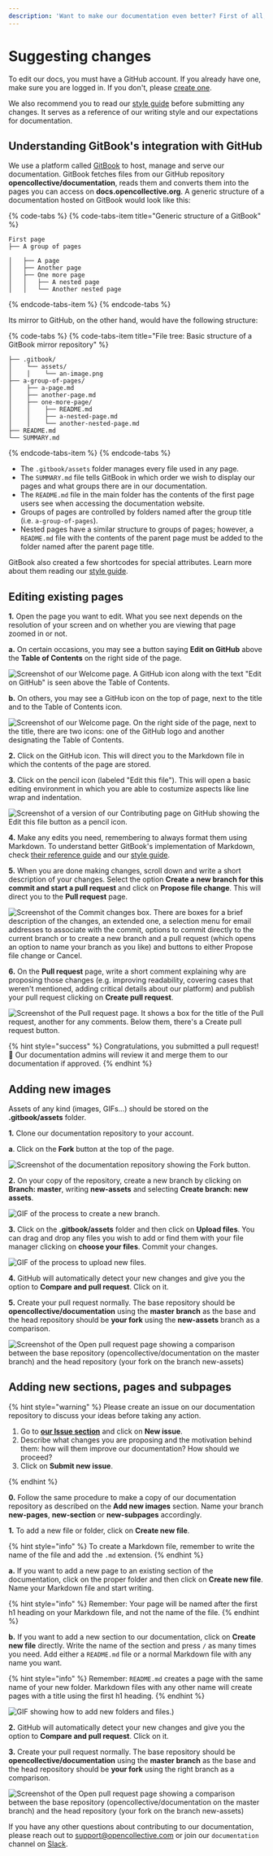 ```yaml
---
description: 'Want to make our documentation even better? First of all, thank you! This page will help you understand better our workflow and the tools we use.'
---
```


# Suggesting changes

To edit our docs, you must have a GitHub account. If you already have one, make sure you are logged in. If you don't, please [create one](https://github.com/join).

We also recommend you to read our [style guide](contributing/documentation/style-guide/) before submitting any changes. It serves as a reference of our writing style and our expectations for documentation.

## Understanding GitBook's integration with GitHub

We use a platform called [GitBook](https://www.gitbook.com/) to host, manage and serve our documentation. GitBook fetches files from our GitHub repository **opencollective/documentation**, reads them and converts them into the pages you can access on **docs.opencollective.org**. A generic structure of a documentation hosted on GitBook would look like this:

{% code-tabs %}
{% code-tabs-item title="Generic structure of a GitBook" %}
```text
First page
├── A group of pages

│   ├── A page
│   ├── Another page
│   ├── One more page
│   │   ├── A nested page
│   │   └── Another nested page
```
{% endcode-tabs-item %}
{% endcode-tabs %}

Its mirror to GitHub, on the other hand, would have the following structure:

{% code-tabs %}
{% code-tabs-item title="File tree: Basic structure of a GitBook mirror repository" %}
```text
├── .gitbook/
│    └── assets/
│    │    └── an-image.png
├── a-group-of-pages/
│    ├── a-page.md
│    ├── another-page.md
│    ├── one-more-page/
│    │    ├── README.md
│    │    ├── a-nested-page.md
│    │    └── another-nested-page.md
├── README.md
└── SUMMARY.md
```
{% endcode-tabs-item %}
{% endcode-tabs %}

* The `.gitbook/assets` folder manages every file used in any page.
* The `SUMMARY.md` file tells GitBook in which order we wish to display our pages and what groups there are in our documentation.
* The `README.md` file in the main folder has the contents of the first page users see when accessing the documentation website.
* Groups of pages are controlled by folders named after the group title \(i.e. `a-group-of-pages`\).
* Nested pages have a similar structure to groups of pages; however, a `README.md` file with the contents of the parent page must be added to the folder named after the parent page title.

GitBook also created a few shortcodes for special attributes. Learn more about them reading our [style guide](contributing/documentation/style-guide/).

## Editing existing pages

**1.** Open the page you want to edit. What you see next depends on the resolution of your screen and on whether you are viewing that page zoomed in or not.

**a.** On certain occasions, you may see a button saying **Edit on GitHub** above the **Table of Contents** on the right side of the page.

![Screenshot of our Welcome page. A GitHub icon along with the text "Edit on GitHub" is seen above the Table of Contents.](/.gitbook/assets/Contributing_Documentation_Suggesting_changes_GitHub_Icon_With_Text_2019_09_16.png)

**b.** On others, you may see a GitHub icon on the top of page, next to the title and to the Table of Contents icon.

![Screenshot of our Welcome page. On the right side of the page, next to the title, there are two icons: one of the GitHub logo and another designating the Table of Contents.](/.gitbook/assets/Contributing_Documentation_Suggesting_changes_GitHub_Icon_Small_2019_09_16.png)

**2.** Click on the GitHub icon. This will direct you to the Markdown file in which the contents of the page are stored.

**3.** Click on the pencil icon \(labeled "Edit this file"\). This will open a basic editing environment in which you are able to costumize aspects like line wrap and indentation.

![Screenshot of a version of our Contributing page on GitHub showing the Edit this file button as a pencil icon.](/.gitbook/assets/Contributing_Documentation_Suggesting_changes_Edit_this_file_2019-09-16.png)

**4.** Make any edits you need, remembering to always format them using Markdown. To understand better GitBook's implementation of Markdown, check [their reference guide](https://docs.gitbook.com/content-editing/markdown) and our [style guide](contributing/documentation/style-guide/).

**5.** When you are done making changes, scroll down and write a short description of your changes. Select the option **Create a new branch for this commit and start a pull request** and click on **Propose file change**. This will direct you to the **Pull request** page.

![Screenshot of the Commit changes box. There are boxes for a brief description of the changes, an extended one, a selection menu for email addresses to associate with the commit, options to commit directly to the current branch or to create a new branch and a pull request (which opens an option to name your branch as you like) and buttons to either Propose file change or Cancel.](/.gitbook/assets/Contributing_Documentation_Suggesting_changes_Commit_and_propose_2019-04-29.png)

**6.** On the **Pull request** page, write a short comment explaining why are proposing those changes \(e.g. improving readability, covering cases that weren't mentioned, adding critical details about our platform\) and publish your pull request clicking on **Create pull request**.

![Screenshot of the Pull request page. It shows a box for the title of the Pull request, another for any comments. Below them, there's a Create pull request button.](/.gitbook/assets/Contributing_Documentation_Suggesting_changes_New_pull_request_2019-04-29.png)

{% hint style="success" %}
Congratulations, you submitted a pull request! 🎉 Our documentation admins will review it and merge them to our documentation if approved.
{% endhint %}

## Adding new images

Assets of any kind \(images, GIFs...\) should be stored on the **.gitbook/assets** folder.

**1.** Clone our documentation repository to your account.

**a**. Click on the **Fork** button at the top of the page.

![Screenshot of the documentation repository showing the Fork button.](/.gitbook/assets/Contributing_Suggesting_changes_Repository_Fork_Button_2019_09_16.png)

**2.** On your copy of the repository, create a new branch by clicking on **Branch: master**, writing **new-assets** and selecting **Create branch: new assets**.

 ![GIF of the process to create a new branch.](/.gitbook/assets/Contributing_Documentation_Suggesting_changes_New_branch_2019-09-16.gif)

**3.** Click on the **.gitbook/assets** folder and then click on **Upload files**. You can drag and drop any files you wish to add or find them with your file manager clicking on **choose your files**. Commit your changes.

![GIF of the process to upload new files.](/.gitbook/assets/Contributing_Documentation_Suggesting_changes_Upload_assets_2019-09-16.gif)

**4.** GitHub will automatically detect your new changes and give you the option to **Compare and pull request**. Click on it.

**5.** Create your pull request normally. The base repository should be **opencollective/documentation** using the **master branch** as the base and the head repository should be **your fork** using the **new-assets** branch as a comparison.

![Screenshot of the Open pull request page showing a comparison between the base repository (opencollective/documentation on the master branch) and the head repository (your fork on the branch new-assets)](/.gitbook/assets/Contributing_Suggesting_changes_Open_pull_request_fork_2019_09_16.png)

## Adding new sections, pages and subpages

{% hint style="warning" %} Please create an issue on our documentation repository to discuss your ideas before taking any action.

1. Go to **[our Issue section](https://github.com/opencollective/documentation/issues)** and click on **New issue**. 
2. Describe what changes you are proposing and the motivation behind them: how will them improve our documentation? How should we proceed?
3. Click on **Submit new issue**.

{% endhint %}

**0.** Follow the same procedure to make a copy of our documentation repository as described on the **Add new images** section. Name your branch **new-pages**, **new-section** or **new-subpages** accordingly.

**1.** To add a new file or folder, click on **Create new file**.

{% hint style="info" %} To create a Markdown file, remember to write the name of the file and add the `.md` extension. {% endhint %}

**a.** If you want to add a new page to an existing section of the documentation, click on the proper folder and then click on **Create new file**. Name your Markdown file and start writing.

{% hint style="info" %} Remember: Your page will be named after the first h1 heading on your Markdown file, and not the name of the file. {% endhint %}

**b.** If you want to add a new section to our documentation, click on **Create new file** directly. Write the name of the section and press `/` as many times you need. Add either a `README.md` file or a normal Markdown file with any name you want.

{% hint style="info" %} Remember: `README.md` creates a page with the same name of your new folder. Markdown files with any other name will create pages with a title using the first h1 heading. {% endhint %}

![GIF showing how to add new folders and files.)](/.gitbook/assets/Contributing_Documentation_Suggesting_changes_New_folder_and_files_2019-09-16.gif)

**2.** GitHub will automatically detect your new changes and give you the option to **Compare and pull request**. Click on it.

**3.** Create your pull request normally. The base repository should be **opencollective/documentation** using the **master branch** as the base and the head repository should be **your fork** using the right branch as a comparison.

![Screenshot of the Open pull request page showing a comparison between the base repository (opencollective/documentation on the master branch) and the head repository (your fork on the branch new-assets)](/.gitbook/assets/Contributing_Suggesting_changes_Open_pull_request_fork_2019_09_16.png)

If you have any other questions about contributing to our documentation, please reach out to support@opencollective.com or join our `documentation` channel on [Slack](https://opencollective.slack.com).
